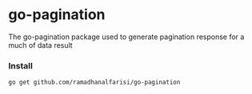 # go-pagination
The go-pagination package used to generate pagination response for a much of data result

### Install
`go get github.com/ramadhanalfarisi/go-pagination`